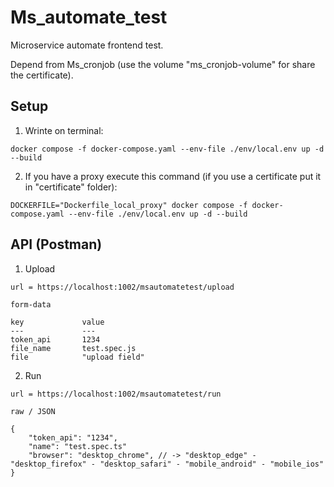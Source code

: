 # Ms_automate_test

Microservice automate frontend test.

Depend from Ms_cronjob (use the volume "ms_cronjob-volume" for share the certificate).

## Setup

1. Wrinte on terminal:

```
docker compose -f docker-compose.yaml --env-file ./env/local.env up -d --build
```

2. If you have a proxy execute this command (if you use a certificate put it in "certificate" folder):

```
DOCKERFILE="Dockerfile_local_proxy" docker compose -f docker-compose.yaml --env-file ./env/local.env up -d --build
```

## API (Postman)

1. Upload

```
url = https://localhost:1002/msautomatetest/upload

form-data

key             value
---             ---
token_api       1234
file_name       test.spec.js
file            "upload field"
```

2. Run

```
url = https://localhost:1002/msautomatetest/run

raw / JSON

{
    "token_api": "1234",
    "name": "test.spec.ts"
    "browser": "desktop_chrome", // -> "desktop_edge" - "desktop_firefox" - "desktop_safari" - "mobile_android" - "mobile_ios"
}
```
